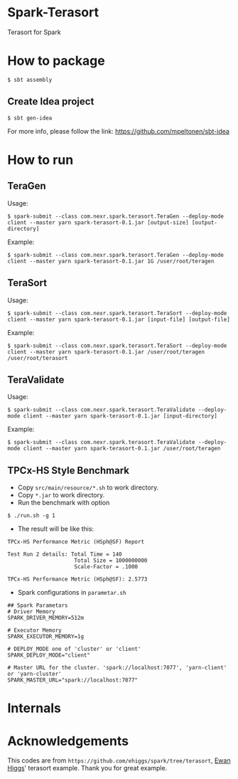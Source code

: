Spark-Terasort
==============

Terasort for Spark

# How to package

```
$ sbt assembly
```

## Create Idea project

```
$ sbt gen-idea
```

For more info, please follow the link: https://github.com/mpeltonen/sbt-idea

# How to run

## TeraGen
Usage:
```
$ spark-submit --class com.nexr.spark.terasort.TeraGen --deploy-mode client --master yarn spark-terasort-0.1.jar [output-size] [output-directory]
```

Example:
```
$ spark-submit --class com.nexr.spark.terasort.TeraGen --deploy-mode client --master yarn spark-terasort-0.1.jar 1G /user/root/teragen
```

## TeraSort
Usage:
```
$ spark-submit --class com.nexr.spark.terasort.TeraSort --deploy-mode client --master yarn spark-terasort-0.1.jar [input-file] [output-file]
```

Example:
```
$ spark-submit --class com.nexr.spark.terasort.TeraSort --deploy-mode client --master yarn spark-terasort-0.1.jar /user/root/teragen /user/root/terasort
```

## TeraValidate
Usage:
```
$ spark-submit --class com.nexr.spark.terasort.TeraValidate --deploy-mode client --master yarn spark-terasort-0.1.jar [input-directory]
```

Example:
```
$ spark-submit --class com.nexr.spark.terasort.TeraValidate --deploy-mode client --master yarn spark-terasort-0.1.jar /user/root/teragen
```

## TPCx-HS Style Benchmark

* Copy `src/main/resource/*.sh` to work directory.
* Copy `*.jar` to work directory.
* Run the benchmark with option
```
$ ./run.sh -g 1
```

* The result will be like this:
```
TPCx-HS Performance Metric (HSph@SF) Report

Test Run 2 details: Total Time = 140
                     Total Size = 1000000000
                     Scale-Factor = .1000

TPCx-HS Performance Metric (HSph@SF): 2.5773

```

* Spark configurations in `parametar.sh`
```
## Spark Parametars
# Driver Memory
SPARK_DRIVER_MEMORY=512m

# Executor Memory
SPARK_EXECUTOR_MEMORY=1g

# DEPLOY_MODE one of 'cluster' or 'client'
SPARK_DEPLOY_MODE="client"

# Master URL for the cluster. 'spark://localhost:7077', 'yarn-client' or 'yarn-cluster'
SPARK_MASTER_URL="spark://localhost:7077"
```

# Internals

# Acknowledgements

This codes are from `https://github.com/ehiggs/spark/tree/terasort`, [Ewan Higgs](https://github.com/ehiggs)' terasort example. Thank you for great example.